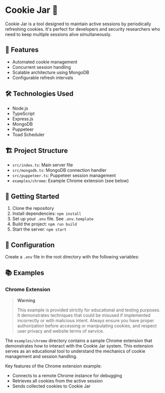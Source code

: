 # Cookie Jar 🍪

Cookie Jar is a tool designed to maintain active sessions by periodically refreshing cookies. It's perfect for developers and security researchers who need to keep multiple sessions alive simultaneously.

## 🚀 Features

- Automated cookie management
- Concurrent session handling
- Scalable architecture using MongoDB
- Configurable refresh intervals

## 🛠️ Technologies Used

- Node.js
- TypeScript
- Express.js
- MongoDB
- Puppeteer
- Toad Scheduler

## 🏗️ Project Structure

- `src/index.ts`: Main server file
- `src/mongodb.ts`: MongoDB connection handler
- `src/puppeteer.ts`: Puppeteer session management
- `examples/chrome`: Example Chrome extension (see below)

## 🚀 Getting Started

1. Clone the repository
2. Install dependencies: `npm install`
3. Set up your `.env` file. See `.env.template`
4. Build the project: `npm run build`
5. Start the server: `npm start`

## 🔧 Configuration

Create a `.env` file in the root directory with the following variables:

## 📚 Examples

### Chrome Extension
> **Warning**
>
> This example is provided strictly for educational and testing purposes. It demonstrates techniques that could be misused if implemented incorrectly or with malicious intent. Always ensure you have proper authorization before accessing or manipulating cookies, and respect user privacy and website terms of service.

The `examples/chrome` directory contains a sample Chrome extension that demonstrates how to interact with the Cookie Jar system. This extension serves as an educational tool to understand the mechanics of cookie management and session handling. 

Key features of the Chrome extension example:

- Connects to a remote Chrome instance for debugging
- Retrieves all cookies from the active session
- Sends collected cookies to Cookie Jar